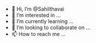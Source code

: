 - 👋 Hi, I’m @Sahilthavai
- 👀 I’m interested in ...
- 🌱 I’m currently learning ...
- 💞️ I’m looking to collaborate on ...
- 📫 How to reach me ...

<!---
Sahilthavai/Sahilthavai is a ✨ special ✨ repository because its `README.md` (this file) appears on your GitHub profile.
You can click the Preview link to take a look at your changes.
--->
